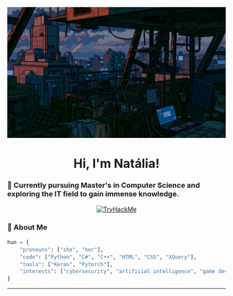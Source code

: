<!-- MasterHead -->
<a href="https://github.com/Nuventh/nuventh/blob/main/fallout.gif">
  <img src="https://github.com/Nuventh/nuventh/blob/main/fallout.gif" alt="Fallout GIF" style="width:auto; height:auto"/>
</a>

<!-- Greeting -->
<h1 align="center"> Hi, I'm Natália! </h1>

<h3 align=""left>🌟 Currently pursuing Master's in Computer Science and exploring the IT field to gain immense knowledge.</h4>

<div align=center>
  <a href="https://tryhackme.com/p/nuventh" target="_blank">
  <img src="https://tryhackme-badges.s3.amazonaws.com/nuventh.png" alt="TryHackMe" />
</a>
</div>

<!-- About me -->
 <h3 align="left">💫 About Me</h3>
 
```python
hun = {
    "pronouns": ["she", "her"],
    "code": ["Python", "C#", "C++", "HTML", "CSS", "XQuery"],
    "tools": ["Keras", "Pytorch"],
    "interests": ["cybersecurity", "artificial intelligence", "game development"]
}
```
---
